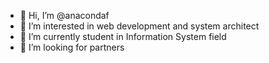 - 👋 Hi, I’m @anacondaf
- 👀 I’m interested in web development and system architect
- 🌱 I’m currently student in Information System field
- 💞️ I’m looking for partners

<!---
anacondaf/anacondaf is a ✨ special ✨ repository because its `README.md` (this file) appears on your GitHub profile.
You can click the Preview link to take a look at your changes.
--->
